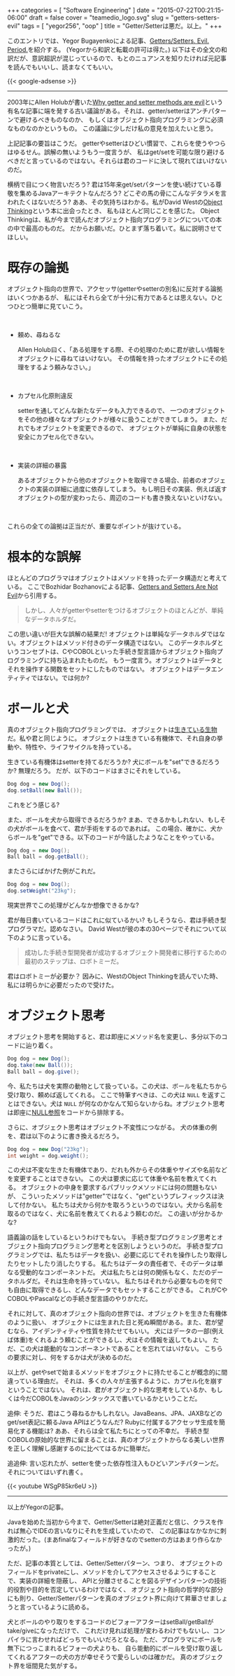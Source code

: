 +++
categories = [ "Software Engineering" ]
date = "2015-07-22T00:21:15-06:00"
draft = false
cover = "teamedio_logo.svg"
slug = "getters-setters-evil"
tags = [ "yegor256", "oop" ]
title = "Getter/Setterは悪だ。以上。"
+++

このエントリでは、Yegor Bugayenkoによる記事、[Getters/Setters. Evil. Period.](http://www.yegor256.com/2014/09/16/getters-and-setters-are-evil.html)を紹介する。
(Yegorから和訳と転載の許可は得た。)
以下はその全文の和訳だが、意訳超訳が混じっているので、もとのニュアンスを知りたければ元記事を読んでもいいし、読まなくてもいい。

<!--more-->

{{< google-adsense >}}

----------------

2003年にAllen Holubが書いた[Why getter and setter methods are evil](http://www.javaworld.com/article/2073723/core-java/why-getter-and-setter-methods-are-evil.html)という有名な記事に端を発する古い議論がある。それは、getter/setterはアンチパターンで避けるべきものなのか、
もしくはオブジェクト指向プログラミングに必須なものなのかというもの。
この議論に少しだけ私の意見を加えたいと思う。

上記記事の要旨はこうだ。
getterやsetterはひどい慣習で、これらを使うやつらはゆるせん。誤解の無いようもう一度言うが、
私はget/setを可能な限り避けるべきだと言っているのではない。それらは君のコードに決して現れてはいけないのだ。

横柄で目につく物言いだろう?
君は15年来get/setパターンを使い続けている尊敬を集めるJavaアーキテクトなんだろう?
どこぞの馬の骨にこんなデタラメを言われたくはないだろう?
ああ、その気持ちはわかる。私がDavid Westの[Object Thinking](http://www.amazon.com/gp/product/0735619654/ref=as_li_tl?ie=UTF8&camp=1789&creative=9325&creativeASIN=0735619654&linkCode=as2&tag=yegor256com-20&linkId=NQQHJZPHOKM6BTCT)という本に出会ったとき、
私もほとんど同じことを感じた。
Object Thinkingは、私が今まで読んだオブジェクト指向プログラミングについての本の中で最高のものだ。
だからお願いだ。ひとまず落ち着いて。私に説明させてほしい。

# 既存の論拠
オブジェクト指向の世界で、アクセッサ(getterやsetterの別名)に反対する論拠はいくつかあるが、
私にはそれら全てが十分に有力であるとは思えない。ひとつひとつ簡単に見ていこう。

<br>

* 頼め、尋ねるな

    Allen Holub曰く、「ある処理をする際、その処理のために君が欲しい情報をオブジェクトに尋ねてはいけない。
    その情報を持ったオブジェクトにその処理をするよう頼みなさい。」

<br>

* カプセル化原則違反

    setterを通してどんな新たなデータも入力できるので、
    一つのオブジェクトをその他の様々なオブジェクトが様々に扱うことができてしまう。
    また、だれでもオブジェクトを変更できるので、
    オブジェクトが単純に自身の状態を安全にカプセル化できない。

<br>

* 実装の詳細の暴露

    あるオブジェクトから他のオブジェクトを取得できる場合、前者のオブジェクトの実装の詳細に過度に依存してしまう。
    もし明日その実装、例えば返すオブジェクトの型が変わったら、周辺のコードも書き換えないといけない。

<br>

これらの全ての論拠は正当だが、重要なポイントが抜けている。

# 根本的な誤解
ほとんどのプログラマはオブジェクトはメソッドを持ったデータ構造だと考えている。
ここでBozhidar Bozhanovによる記事、[Getters and Setters Are Not Evil](https://dzone.com/articles/getters-and-setters-are-not)から引用する。

> しかし、人々がgetterやsetterをつけるオブジェクトのほとんどが、単純なデータホルダだ。

この思い違いが巨大な誤解の結果だ!
オブジェクトは単純なデータホルダではない。オブジェクトはメソッド付きのデータ構造ではない。
このデータホルダというコンセプトは、CやCOBOLといった手続き型言語からオブジェクト指向プログラミングに持ち込まれたものだ。
もう一度言う。オブジェクトはデータとそれを操作する関数をセットにしたものではない。
オブジェクトはデータエンティティではない。では何か?

# ボールと犬
真のオブジェクト指向プログラミングでは、
オブジェクトは[生きている生物](https://www.kaitoy.xyz/2015/10/28/seven-virtues-of-good-object/)だ。私や君と同じように。
オブジェクトは生きている有機体で、それ自身の挙動や、特性や、ライフサイクルを持っている。

生きている有機体はsetterを持てるだろうか? 犬にボールを"set"できるだろうか? 無理だろう。
だが、以下のコードはまさにそれをしている。

```java
Dog dog = new Dog();
dog.setBall(new Ball());
```

これをどう感じる?

また、ボールを犬から取得できるだろうか?
まあ、できるかもしれない、もしその犬がボールを食べて、君が手術をするのであれば。
この場合、確かに、犬からボールを"get"できる。以下のコードが今話したようなことをやっている。

```java
Dog dog = new Dog();
Ball ball = dog.getBall();
```

またさらにばかげた例がこれだ。

```java
Dog dog = new Dog();
dog.setWeight("23kg");
```

現実世界でこの処理がどんなか想像できるかな?

君が毎日書いているコードはこれに似ているかい?
もしそうなら、君は手続き型プログラマだ。認めなさい。
David Westが彼の本の30ページでそれについて以下のように言っている。

> 成功した手続き型開発者が成功するオブジェクト開発者に移行するための最初のステップは、ロボトミーだ。

君はロボトミーが必要か？
因みに、WestのObject Thinkingを読んでいた時、私には明らかに必要だったので受けた。

# オブジェクト思考
オブジェクト思考を開始すると、君は即座にメソッド名を変更し、多分以下のコードに辿り着く。

```java
Dog dog = new Dog();
dog.take(new Ball());
Ball ball = dog.give();
```

今、私たちは犬を実際の動物として扱っている。この犬は、ボールを私たちから受け取り、頼めば返してくれる。
ここで特筆すべきは、この犬は `NULL` を返すことはできない。犬は `NULL` が何なのかなんて知らないからね。オブジェクト思考は即座に[NULL参照](http://www.yegor256.com/2014/05/13/why-null-is-bad.html)をコードから排除する。

さらに、オブジェクト思考はオブジェクト不変性につながる。
犬の体重の例を、君は以下のように書き換えるだろう。

```java
Dog dog = new Dog("23kg");
int weight = dog.weight();
```

この犬は不変な生きた有機体であり、だれも外からその体重やサイズや名前などを変更することはできない。
この犬は要求に応じて体重や名前を教えてくれる。
オブジェクトの中身を要求するパブリックメソッドには何の問題もないが、
こういったメソッドは"getter"ではなく、"get"というプレフィックスは決して付かない。
私たちは犬から何かを取ろうというのではない。犬から名前を取るのではなく、犬に名前を教えてくれるよう頼むのだ。
この違いが分かるかな?

語義論の話をしているというわけでもない。
手続き型プログラミング思考とオブジェクト指向プログラミング思考とを区別しようというのだ。
手続き型プログラミングでは、私たちはデータを扱い、必要に応じてそれを操作したり取得したりセットしたり消したりする。
私たちはデータの責任者で、そのデータは単なる受動的なコンポーネントだ。
犬は私たちとは何の関係もなく、ただのデータホルダだ。それは生命を持っていない。
私たちはそれから必要なものを何でも自由に取得できるし、どんなデータでもセットすることができる。
これがCやCOBOLやPascalなどの手続き型言語のやりかただ。

それに対して、真のオブジェクト指向の世界では、オブジェクトを生きた有機体のように扱い、
オブジェクトには生まれた日と死ぬ瞬間がある。また、君が望むなら、アイデンティティや性質を持たせてもいい。
犬にはデータの一部(例えば体重)をくれるよう頼むことができるし、犬はその情報を返してもよい。
ただ、この犬は能動的なコンポーネントであることを忘れてはいけない。
こちらの要求に対し、何をするかは犬が決めるのだ。

以上が、getやsetで始まるメソッドをオブジェクトに持たせることが概念的に間違っている理由だ。
それは、多くの人々が主張するように、カプセル化を崩すということではない。
それは、君がオブジェクト的な思考をしているか、もしくは今だCOBOLをJavaのシンタックスで書いているかということだ。

追伸: そうだ、君はこう尋ねるかもしれない。JavaBeans、JPA、JAXBなどのget/set表記に頼るJava APIはどうなんだ?
Rubyに付属するアクセッサ生成を簡易化する機能は?
ああ、それらは全て私たちにとっての不幸だ。
手続き型COBOLの原始的な世界に留まることは、真のオブジェクトからなる美しい世界を正しく理解し感謝するのに比べてはるかに簡単だ。

追追伸: 言い忘れたが、setterを使った依存性注入もひどいアンチパターンだ。
それについてはいずれ書く。

{{< youtube WSgP85kr6eU >}}

----------------

以上がYegorの記事。

Javaを始めた当初から今まで、Getter/Setterは絶対正義だと信じ、クラスを作れば無心でIDEの言いなりにそれを生成していたので、
この記事はなかなかに刺激的だった。(まあfinalなフィールドが好きなのでsetterの方はあまり作らなかったが。)

ただ、記事の本質としては、Getter/Setterパターン、つまり、
オブジェクトのフィールドをprivateにし、メソッドを介してアクセスさせるようにすることで、実装の詳細を隠蔽し、
APIと分離させることを図るデザインパターンの技術的役割や目的を否定しているわけではなく、
オブジェクト指向の哲学的な部分にも則り、Getter/Setterパターンを真のオブジェクト界に向けて昇華させましょうと言っているように読める。

犬とボールのやり取りをするコードのビフォーアフターはsetBall/getBallがtake/giveになっただけで、
これだけ見れば処理が変わるわけでもないし、コンパイラに言わせればどっちでもいいだろとなる。
ただ、プログラマにボールを無下につっこまれるビフォーの犬よりも、
自ら能動的にボールを受け取り返してくれるアフターの犬の方が幸せそうで愛らしいのは確かだ。
真のオブジェクト界を垣間見た気がする。
